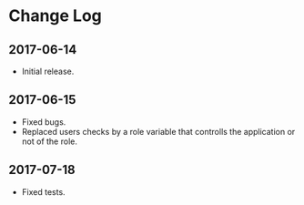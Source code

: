 # Change Log

## 2017-06-14

- Initial release.

## 2017-06-15

- Fixed bugs.
- Replaced users checks by a role variable that controlls the application or not of the role.

## 2017-07-18

- Fixed tests.
